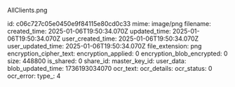 AllClients.png

id: c06c727c05e0450e9f84115e80cd0c33
mime: image/png
filename: 
created_time: 2025-01-06T19:50:34.070Z
updated_time: 2025-01-06T19:50:34.070Z
user_created_time: 2025-01-06T19:50:34.070Z
user_updated_time: 2025-01-06T19:50:34.070Z
file_extension: png
encryption_cipher_text: 
encryption_applied: 0
encryption_blob_encrypted: 0
size: 448800
is_shared: 0
share_id: 
master_key_id: 
user_data: 
blob_updated_time: 1736193034070
ocr_text: 
ocr_details: 
ocr_status: 0
ocr_error: 
type_: 4